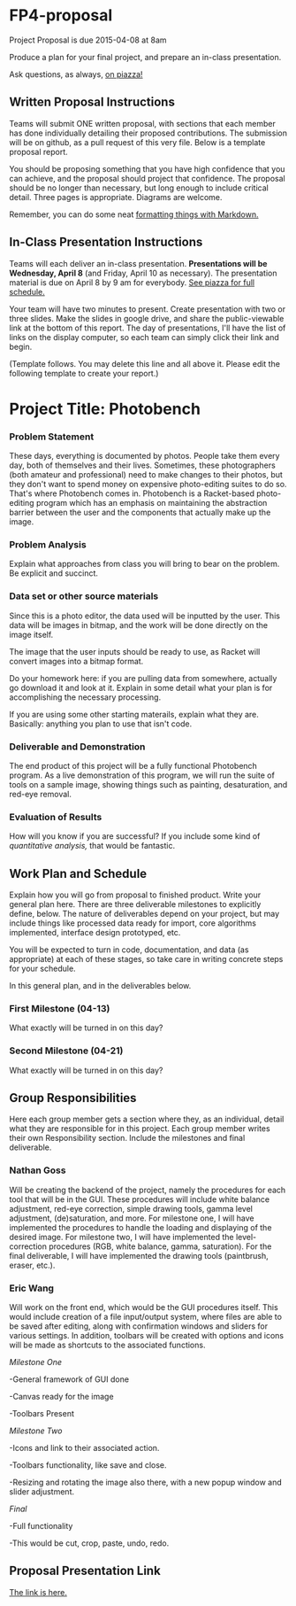 # FP4-proposal
Project Proposal is due 2015-04-08 at 8am

Produce a plan for your final project, and prepare an in-class presentation.

Ask questions, as always, [on piazza!][piazza]

## Written Proposal Instructions

Teams will submit ONE written proposal, with sections that each member has done individually detailing their proposed contributions. The submission will be on github, as a pull request of this very file. Below is a template proposal report.

You should be proposing something that you have high confidence that you can achieve, and the proposal should project that confidence.
The proposal should be no longer than necessary, but long enough to include critical detail. Three pages is appropriate. Diagrams are welcome. 

Remember, you can do some neat [formatting things with Markdown.][markdown]

## In-Class Presentation Instructions
Teams will each deliver an in-class presentation. **Presentations will be Wednesday, April 8** (and Friday, April 10 as necessary). The presentation material is due on April 8 by 9 am for everybody. [See piazza for full schedule.][piazza]

Your team will have two minutes to present. Create presentation with two or three slides. Make the slides in google drive, and share the public-viewable link at the bottom of this report. The day of presentations, I'll have the list of links on the display computer, so each team can simply click their link and begin. 

(Template follows. You may delete this line and all above it. Please edit the following template to create your report.)

# Project Title: Photobench
### Problem Statement
These days, everything is documented by photos. People take them every day, both of themselves and their lives. Sometimes, these photographers (both amateur and professional) need to make changes to their photos, but they don't want to spend money on expensive photo-editing suites to do so. That's where Photobench comes in. Photobench is a Racket-based photo-editing program which has an emphasis on maintaining the abstraction barrier between the user and the components that actually make up the image. 

### Problem Analysis
Explain what approaches from class you will bring to bear on the problem. Be explicit and succinct.

### Data set or other source materials
Since this is a photo editor, the data used will be inputted by the user.  This data will be images in bitmap, and the work will be done directly on the image itself.

The image that the user inputs should be ready to use, as Racket will convert images into a bitmap format.

Do your homework here: if you are pulling data from somewhere, actually go download it and look at it. Explain in some detail what your plan is for accomplishing the necessary processing.

If you are using some other starting materails, explain what they are. Basically: anything you plan to use that isn't code.

### Deliverable and Demonstration
The end product of this project will be a fully functional Photobench program. As a live demonstration of this program, we will run the suite of tools on a sample image, showing things such as painting, desaturation, and red-eye removal.

### Evaluation of Results
How will you know if you are successful? 
If you include some kind of _quantitative analysis,_ that would be fantastic.

## Work Plan and Schedule
Explain how you will go from proposal to finished product. Write your general plan here. 
There are three deliverable milestones to explicitly define, below. The nature of deliverables depend on your project, but may include things like processed data ready for import, core algorithms implemented, interface design prototyped, etc. 

You will be expected to turn in code, documentation, and data (as appropriate) at each of these stages, so take care in writing concrete steps for your schedule. 

In this general plan, and in the deliverables below.

### First Milestone (04-13)
What exactly will be turned in on this day? 

### Second Milestone (04-21)
What exactly will be turned in on this day? 

## Group Responsibilities
Here each group member gets a section where they, as an individual, detail what they are responsible for in this project. Each group member writes their own Responsibility section. Include the milestones and final deliverable.

### Nathan Goss
Will be creating the backend of the project, namely the procedures for each tool that will be in the GUI. These procedures will include white balance adjustment, red-eye correction, simple drawing tools, gamma level adjustment, (de)saturation, and more. For milestone one, I will have implemented the procedures to handle the loading and displaying of the desired image. For milestone two, I will have implemented the level-correction procedures (RGB, white balance, gamma, saturation). For the final deliverable, I will have implemented the drawing tools (paintbrush, eraser, etc.).

### Eric Wang

Will work on the front end, which would be the GUI procedures itself.  This would include creation of a file input/output system, where files are able to be saved after editing, along with confirmation windows and sliders for various settings.  In addition, toolbars will be created with options and icons will be made as shortcuts to the associated functions.  

*Milestone One* 

-General framework of GUI done

-Canvas ready for the image

-Toolbars Present

*Milestone Two* 

-Icons and link to their associated action.

-Toolbars functionality, like save and close.

-Resizing and rotating the image also there, with a new popup window and slider adjustment.

*Final*

-Full functionality

-This would be cut, crop, paste, undo, redo.

## Proposal Presentation Link
[The link is here.][link]

<!-- Links -->
[piazza]: https://piazza.com/class/i55is8xqqwhmr?cid=453
[markdown]: https://help.github.com/articles/markdown-basics/
[link]: https://docs.google.com/presentation/d/1S--tAZMp4S52NcYyCdCmzADmeABylFmv2kQNlapXJd0/edit?usp=sharing
